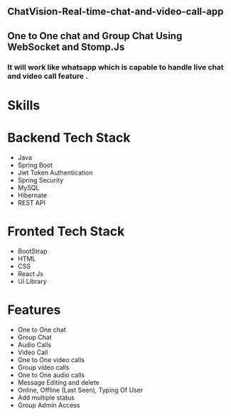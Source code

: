## ChatVision-Real-time-chat-and-video-call-app          
## One to One chat and Group Chat Using WebSocket and Stomp.Js  
### It will work like whatsapp which is capable to handle live chat and video call feature .
# Skills       

# Backend Tech Stack
- Java
- Spring Boot
- Jwt Token Authentication
- Spring Security
- MySQL                   
- Hibernate
- REST API
# Fronted Tech Stack 
- BootStrap
- HTML
- CSS
- React Js
- UI Library

# Features
- One to One chat
- Group Chat
- Audio Calls 
- Video Call
- One to One video calls
- Group video calls
- One to One audio calls
- Message Editing and delete
- Online, Offline (Last Seen), Typing Of User 
- Add multiple status   
- Group Admin Access                       
                             
  
